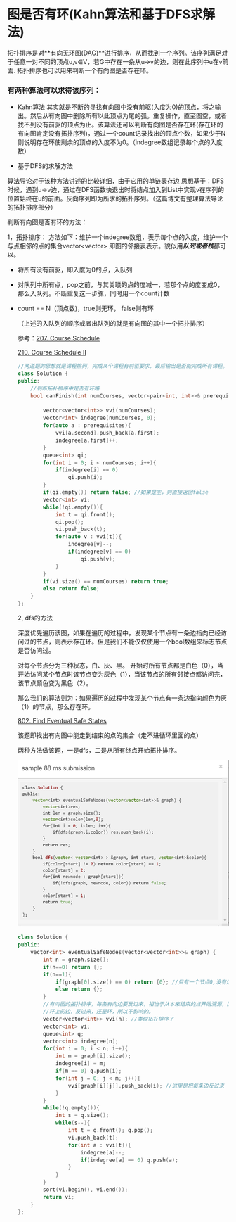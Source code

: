 # 图是否有环(Kahn算法和基于DFS求解法)

 拓扑排序是对**有向无环图(DAG)**进行排序，从而找到一个序列。该序列满足对于任意一对不同的顶点u,v∈V，若G中存在一条从u->v的边，则在此序列中u在v前面.
拓扑排序也可以用来判断一个有向图是否存在环。

  ### 有两种算法可以求得该序列：

 - Kahn算法
其实就是不断的寻找有向图中没有前驱(入度为0)的顶点，将之输出。然后从有向图中删除所有以此顶点为尾的弧。重复操作，直至图空，或者找不到没有前驱的顶点为止。该算法还可以判断有向图是否存在环(存在环的有向图肯定没有拓扑序列)，通过一个count记录找出的顶点个数，如果少于N则说明存在环使剩余的顶点的入度不为0。（indegree数组记录每个点的入度数）


 - 基于DFS的求解方法

算法导论对于该种方法讲述的比较详细，由于它用的单链表存边
思想基于：DFS时候，遇到u->v边，通过在DFS函数快退出时将结点加入到List中实现v在序列的位置始终在u的前面。反向序列即为所求的拓扑序列。（这篇博文有整理算法导论的拓扑排序部分）



判断有向图是否有环的方法：

1，拓扑排序： 方法如下：维护一个indegree数组，表示每个点的入度，维护一个与点相邻的点的集合vector<vector<int>>  即图的邻接表表示。貌似用***队列或者栈***都可以。

- 将所有没有前驱，即入度为0的点，入队列

- 对队列中所有点，pop之前，与其关联的点的度减一，若那个点的度变成0，那么入队列。不断重复这一步骤，同时用一个count计数

- count == N（顶点数)，true则无环， false则有环

  （上述的入队列的顺序或者出队列的就是有向图的其中一个拓扑排序）

  参考：[207. Course Schedule](https://leetcode.com/problems/course-schedule/description/) 

  [210. Course Schedule II](https://leetcode.com/problems/course-schedule-ii/description/)

  ```c++
  //两道题的思想就是课程排列，完成某个课程有前驱要求，最后输出是否能完成所有课程。
  class Solution {
  public:
      //判断拓扑排序中是否有环路
      bool canFinish(int numCourses, vector<pair<int, int>>& prerequisites) {
          
          vector<vector<int>> vvi(numCourses);
          vector<int> indegree(numCourses, 0);
          for(auto a : prerequisites){
              vvi[a.second].push_back(a.first);
              indegree[a.first]++;
          }
          queue<int> qi;
          for(int i = 0; i < numCourses; i++){
              if(indegree[i] == 0)
                  qi.push(i);
          }
          if(qi.empty()) return false; //如果是空，则直接返回false
          vector<int> vi;
          while(!qi.empty()){
              int t = qi.front();
              qi.pop();
              vi.push_back(t);
              for(auto v : vvi[t]){
                  indegree[v]--;
                  if(indegree[v] == 0)
                      qi.push(v);
              }
          }
          if(vi.size() == numCourses) return true;
          else return false;
      }
  };
  ```



  2, dfs的方法

  深度优先遍历该图，如果在遍历的过程中，发现某个节点有一条边指向已经访问过的节点，则表示存在环。但是我们不能仅仅使用一个bool数组来标志节点是否访问过。

  对每个节点分为三种状态，白、灰、黑。
   开始时所有节点都是白色（0），当开始访问某个节点时该节点变为灰色（1），当该节点的所有邻接点都访问完，该节点颜色变为黑色（2）。

  那么我们的算法则为：如果遍历的过程中发现某个节点有一条边指向颜色为灰（1）的节点，那么存在环。

  [802. Find Eventual Safe States](https://leetcode.com/problems/find-eventual-safe-states/description/) 

  该题即找出有向图中能走到结束的点的集合（走不进循环里面的点）

  两种方法做该题，一是dfs，二是从所有终点开始拓扑排序。

  ![dfs](https://raw.githubusercontent.com/gccon/coding/master/%E6%8B%93%E6%89%91%E6%8E%92%E5%BA%8F/DFS%E5%88%A4%E6%96%AD%E7%8E%AF.png)

  ```c++
  class Solution {
  public:
      vector<int> eventualSafeNodes(vector<vector<int>>& graph) {
          int n = graph.size();
          if(n==0) return {};
          if(n==1){
              if(graph[0].size() == 0) return {0}; //只有一个节点0,没有边
              else return {};  
          }
          //有向图的拓扑排序，每条有向边要反过来，相当于从本来结束的点开始溯源，因为从可以结束的点往回溯，只要那些点不在环上，都是可以到达结束的点的
          //环上的边，反过来，还是环，所以不影响的。
          vector<vector<int>> vvi(n); //类似拓扑排序了
          vector<int> vi;
          queue<int> q;
          vector<int> indegree(n);
          for(int i = 0; i < n; i++){
              int m = graph[i].size();
              indegree[i] = m;
              if(m == 0) q.push(i);
              for(int j = 0; j < m; j++){
                  vvi[graph[i][j]].push_back(i); //这里是把每条边反过来
              }
          }
          while(!q.empty()){
              int s = q.size();
              while(s--){
                  int t = q.front(); q.pop();
                  vi.push_back(t);
                  for(int a : vvi[t]){
                      indegree[a]--;
                      if(indegree[a] == 0) q.push(a);
                  }
              }
          }
          sort(vi.begin(), vi.end());
          return vi;
      }
  };
  ```
